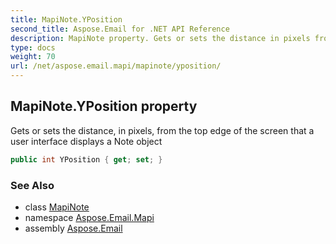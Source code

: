 ```yaml
---
title: MapiNote.YPosition
second_title: Aspose.Email for .NET API Reference
description: MapiNote property. Gets or sets the distance in pixels from the top edge of the screen that a user interface displays a Note object
type: docs
weight: 70
url: /net/aspose.email.mapi/mapinote/yposition/
---
```

## MapiNote.YPosition property

Gets or sets the distance, in pixels, from the top edge of the screen that a user interface displays a Note object

```csharp
public int YPosition { get; set; }
```

### See Also

* class [MapiNote](../)
* namespace [Aspose.Email.Mapi](../../mapinote/)
* assembly [Aspose.Email](../../../)


